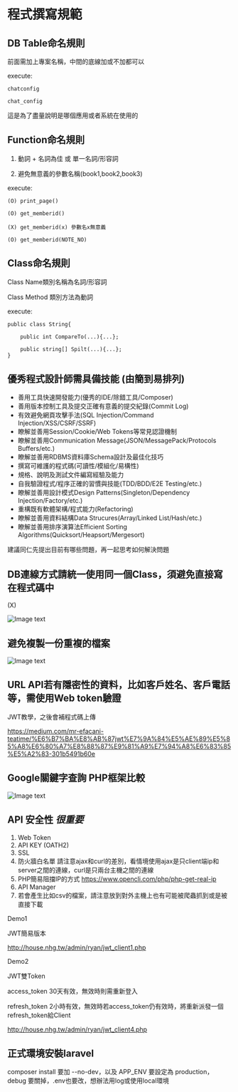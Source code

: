 程式撰寫規範
====================================


DB Table命名規則
------------
前面需加上專案名稱，中間的底線加或不加都可以

execute:
```
chatconfig

chat_config
```
這是為了盡量說明是哪個應用或者系統在使用的


Function命名規則
------------
1. 動詞 + 名詞為佳 或 單一名詞/形容詞

2. 避免無意義的參數名稱(book1,book2,book3)

execute:
```
(O) print_page()

(O) get_memberid()

(X) get_memberid(x) 參數名x無意義

(O) get_memberid(NOTE_NO)
```

Class命名規則
------------
Class Name類別名稱為名詞/形容詞

Class Method 類別方法為動詞

execute:
```
public class String{ 

    public int CompareTo(...){...}; 

    public string[] Spilt(...){...}; 
}
```

優秀程式設計師需具備技能 (由簡到易排列) 
------------
- 善用工具快速開發能力(優秀的IDE/除錯工具/Composer)
- 善用版本控制工具及提交正確有意義的提交紀錄(Commit Log)
- 有效避免網頁攻擊手法(SQL Injection/Command Injection/XSS/CSRF/SSRF)
- 瞭解並善用Session/Cookie/Web Tokens等常見認證機制
- 瞭解並善用Communication Message(JSON/MessagePack/Protocols Buffers/etc.)
- 瞭解並善用RDBMS資料庫Schema設計及最佳化技巧
- 撰寫可維護的程式碼(可讀性/模組化/易構性)
- 規格、說明及測試文件編寫經驗及能力
- 自我驗證程式/程序正確的習慣與技能(TDD/BDD/E2E Testing/etc.)
- 瞭解並善用設計模式Design Patterns(Singleton/Dependency Injection/Factory/etc.)
- 重構既有軟體架構/程式能力(Refactoring)
- 瞭解並善用資料結構Data Strucures(Array/Linked List/Hash/etc.)
- 瞭解並善用排序演算法Efficient Sorting Algorithms(Quicksort/Heapsort/Mergesort)

建議同仁先提出目前有哪些問題，再一起思考如何解決問題



DB連線方式請統一使用同一個Class，須避免直接寫在程式碼中
------------
(X)

![Image text](http://10.10.1.132/twhg-rd/programming-code-rules/blob/master/pic/a5.png)

避免複製一份重複的檔案
------------
![Image text](http://10.10.1.132/twhg-rd/programming-code-rules/blob/master/pic/a7.png)



URL API若有隱密性的資料，比如客戶姓名、客戶電話等，需使用Web token驗證
------------
JWT教學，之後會補程式碼上傳

https://medium.com/mr-efacani-teatime/%E6%B7%BA%E8%AB%87jwt%E7%9A%84%E5%AE%89%E5%85%A8%E6%80%A7%E8%88%87%E9%81%A9%E7%94%A8%E6%83%85%E5%A2%83-301b5491b60e


Google關鍵字查詢 PHP框架比較
------------
![Image text](http://10.10.1.132/twhg-rd/programming-code-rules/blob/master/pic/a8.png)


API 安全性 ***很重要***
------------
1. Web Token
2. API KEY (OATH2)
3. SSL
4. 防火牆白名單 請注意ajax和curl的差別，看情境使用ajax是只client端ip和server之間的連線，curl是只兩台主機之間的連線
5. PHP簡易阻擋IP的方式 https://www.opencli.com/php/php-get-real-ip
6. API Manager
7. 若會產生比如csv的檔案，請注意放到對外主機上也有可能被爬蟲抓到或是被直接下載

Demo1 

JWT簡易版本

http://house.nhg.tw/admin/ryan/jwt_client1.php

Demo2 

JWT雙Token

access_token 30天有效，無效時則需重新登入

refresh_token 2小時有效，無效時若access_token仍有效時，將重新派發一個refresh_token給Client

http://house.nhg.tw/admin/ryan/jwt_client4.php




正式環境安裝laravel
------------
composer install 要加 --no-dev，以及 APP_ENV 要設定為 production，debug 要關掉，.env也要改，想辦法用log或使用local環境


